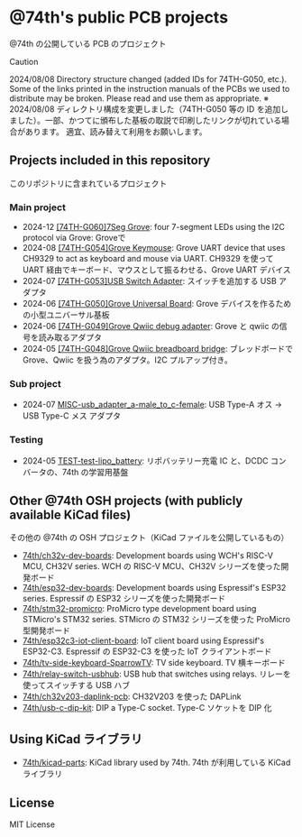 # @74th's public PCB projects

@74th の公開している PCB のプロジェクト

> [!Caution]
> 2024/08/08 Directory structure changed (added IDs for 74TH-G050, etc.). Some of the links printed in the instruction manuals of the PCBs we used to distribute may be broken. Please read and use them as appropriate.
> ※ 2024/08/08 ディレクトリ構成を変更しました（74TH-G050 等の ID を追加しました）。一部、かつてに頒布した基板の取説で印刷したリンクが切れている場合があります。 適宜、読み替えて利用をお願いします。


## Projects included in this repository

このリポジトリに含まれているプロジェクト

### Main project

- 2024-12 [[74TH-G060]7Seg Grove](./74TH-G060-7seg-grove/): four 7-segment LEDs using the I2C protocol via Grove: Groveで
- 2024-08 [[74TH-G054]Grove Keymouse](./74TH-G054-grove_keymouse/): Grove UART device that uses CH9329 to act as keyboard and mouse via UART. CH9329 を使って UART 経由でキーボード、マウスとして振るわせる、Grove UART デバイス
- 2024-07 [[74TH-G053]USB Switch Adapter](./74TH-G053-usb_switch_adapter/): スイッチを追加する USB アダプタ
- 2024-06 [[74TH-G050]Grove Universal Board](./74TH-G050-grove_universal_board/): Grove デバイスを作るための小型ユニバーサル基板
- 2024-06 [[74TH-G049]Grove Qwiic debug adapter](./74TH-G049-grove_qwiic_debug_adapter/): Grove と qwiic の信号を読み取るアダプタ
- 2024-05 [[74TH-G048]Grove Qwiic breadboard bridge](./74TH-G048-grove_qwiic_breadboard_bridge/): ブレッドボードで Grove、Qwiic を扱う為のアダプタ。I2C プルアップ付き。

### Sub project

- 2024-07 [MISC-usb_adapter_a-male_to_c-female](./MISC-usb_adapter_a-male_to_c-female/): USB Type-A オス → USB Type-C メス アダプタ

### Testing

- 2024-05 [TEST-test-lipo_battery](./TEST-test-lipo_battery/): リポバッテリー充電 IC と、DCDC コンバータの、74th の学習用基盤

##  Other @74th OSH projects (with publicly available KiCad files)

その他の @74th の OSH プロジェクト（KiCad ファイルを公開しているもの）

- [74th/ch32v-dev-boards](https://github.com/74th/ch32v-dev-boards): Development boards using WCH's RISC-V MCU, CH32V series. WCH の RISC-V MCU、CH32V シリーズを使った開発ボード
- [74th/esp32-dev-boards](https://github.com/74th/esp32-dev-boards): Development boards using Espressif's ESP32 series. Espressif の ESP32 シリーズを使った開発ボード
- [74th/stm32-promicro](https://github.com/74th/stm32-promicro): ProMicro type development board using STMicro's STM32 series. STMicro の STM32 シリーズを使った ProMicro 型開発ボード
- [74th/esp32c3-iot-client-board](https://github.com/74th/esp32c3-iot-client-board): IoT client board using Espressif's ESP32-C3. Espressif の ESP32-C3 を使った IoT クライアントボード
- [74th/tv-side-keyboard-SparrowTV](https://github.com/74th/tv-side-keyboard-SparrowTV):  TV side keyboard. TV 横キーボード
- [74th/relay-switch-usbhub](https://github.com/74th/relay-switch-usbhub): USB hub that switches using relays. リレーを使ってスイッチする USB ハブ
- [74th/ch32v203-daplink-pcb](https://github.com/74th/ch32v203-daplink-pcb): CH32V203 を使った DAPLink
- [74th/usb-c-dip-kit](https://github.com/74th/usb-c-dip-kit):  DIP a Type-C socket. Type-C ソケットを DIP 化

## Using KiCad ライブラリ

- [74th/kicad-parts](https://github.com/74th/74th-kicad-parts): KiCad library used by 74th. 74th が利用している KiCad ライブラリ

## License

MIT License
